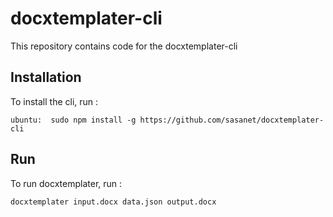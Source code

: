 docxtemplater-cli
=================

This repository contains code for the docxtemplater-cli

Installation
------------

To install the cli, run :

```
ubuntu:  sudo npm install -g https://github.com/sasanet/docxtemplater-cli
```

Run
---

To run docxtemplater, run :

```
docxtemplater input.docx data.json output.docx
```
